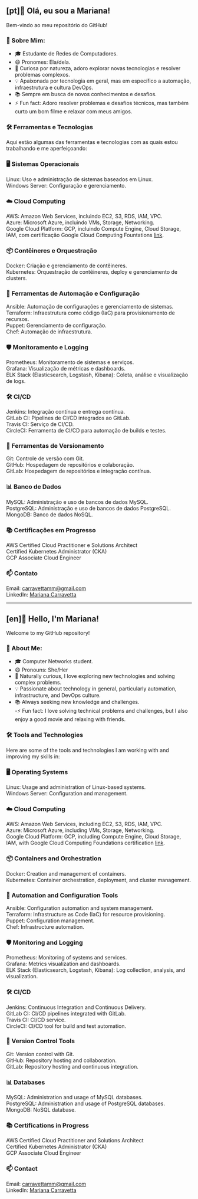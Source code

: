 ## [pt]👋 Olá, eu sou a Mariana!
Bem-vindo ao meu repositório do GitHub! <br/>

### 🚀 Sobre Mim: 
- 🎓 Estudante de Redes de Computadores. 
- 😄 Pronomes: Ela/dela. 
- 👀 Curiosa por natureza, adoro explorar novas tecnologias e resolver problemas complexos. 
- 💡 Apaixonada por tecnologia em geral, mas em específico a automação, infraestrutura e cultura DevOps. 
- 📚 Sempre em busca de novos conhecimentos e desafios.  
- ⚡ Fun fact: Adoro resolver problemas e desafios técnicos, mas também curto um bom filme e relaxar com meus amigos. 

### 🛠️ Ferramentas e Tecnologias <br/>
Aqui estão algumas das ferramentas e tecnologias com as quais estou trabalhando e me aperfeiçoando: <br/>

### 🖥️ Sistemas Operacionais <br/>
Linux: Uso e administração de sistemas baseados em Linux. <br/>
Windows Server: Configuração e gerenciamento. <br/>

### ☁️ Cloud Computing <br/>
AWS: Amazon Web Services, incluindo EC2, S3, RDS, IAM, VPC. <br/>
Azure: Microsoft Azure, incluindo VMs, Storage, Networking. <br/>
Google Cloud Platform: GCP, incluindo Compute Engine, Cloud Storage, IAM, com certificação Google Cloud Computing Fountations [link](https://www.credly.com/badges/50a18887-55e2-4585-b571-086690a84992/linked_in?t=sdy0ts). <br/>

### 📦 Contêineres e Orquestração <br/>
Docker: Criação e gerenciamento de contêineres. <br/>
Kubernetes: Orquestração de contêineres, deploy e gerenciamento de clusters. <br/>

### 🔧 Ferramentas de Automação e Configuração <br/>
Ansible: Automação de configurações e gerenciamento de sistemas. <br/>
Terraform: Infraestrutura como código (IaC) para provisionamento de recursos. <br/>
Puppet: Gerenciamento de configuração. <br/>
Chef: Automação de infraestrutura. <br/>

### 🛡️ Monitoramento e Logging <br/>
Prometheus: Monitoramento de sistemas e serviços. <br/>
Grafana: Visualização de métricas e dashboards. <br/>
ELK Stack (Elasticsearch, Logstash, Kibana): Coleta, análise e visualização de logs. <br/>

### 🛠️ CI/CD <br/>
Jenkins: Integração contínua e entrega contínua. <br/>
GitLab CI: Pipelines de CI/CD integrados ao GitLab. <br/>
Travis CI: Serviço de CI/CD. <br/>
CircleCI: Ferramenta de CI/CD para automação de builds e testes. <br/>

### 🧰 Ferramentas de Versionamento <br/>
Git: Controle de versão com Git. <br/>
GitHub: Hospedagem de repositórios e colaboração. <br/>
GitLab: Hospedagem de repositórios e integração contínua. <br/>

### 📊 Banco de Dados <br/>
MySQL: Administração e uso de bancos de dados MySQL. <br/>
PostgreSQL: Administração e uso de bancos de dados PostgreSQL. <br/>
MongoDB: Banco de dados NoSQL. <br/>

### 📚 Certificações em Progresso <br/>
AWS Certified Cloud Practitioner e Solutions Architect <br/>
Certified Kubernetes Administrator (CKA) <br/>
GCP Associate Cloud Engineer <br/>

### 📫 Contato <br/>
Email: carravettamm@gmail.com <br/>
LinkedIn: [Mariana Carravetta](https://www.linkedin.com/in/marianacarravetta/) <br/>

---------

## [en]👋 Hello, I'm Mariana!
Welcome to my GitHub repository! <br/>

### 🚀 About Me:  
- 🎓 Computer Networks student.
- 😄 Pronouns: She/Her
- 👀 Naturally curious, I love exploring new technologies and solving complex problems.
- 💡 Passionate about technology in general, particularly automation, infrastructure, and DevOps culture.
- 📚 Always seeking new knowledge and challenges. <br/>
-⚡ Fun fact: I love solving technical problems and challenges, but I also enjoy a good movie and relaxing with friends.

### 🛠️ Tools and Technologies <br/>
Here are some of the tools and technologies I am working with and improving my skills in: <br/>

### 🖥️ Operating Systems <br/>
Linux: Usage and administration of Linux-based systems. <br/>
Windows Server: Configuration and management. <br/>

### ☁️ Cloud Computing <br/>
AWS: Amazon Web Services, including EC2, S3, RDS, IAM, VPC. <br/>
Azure: Microsoft Azure, including VMs, Storage, Networking. <br/>
Google Cloud Platform: GCP, including Compute Engine, Cloud Storage, IAM, with Google Cloud Computing Foundations certification [link](https://www.credly.com/badges/50a18887-55e2-4585-b571-086690a84992/linked_in?t=sdy0ts). <br/>

### 📦 Containers and Orchestration <br/>
Docker: Creation and management of containers. <br/>
Kubernetes: Container orchestration, deployment, and cluster management. <br/>

### 🔧 Automation and Configuration Tools <br/>
Ansible: Configuration automation and system management. <br/>
Terraform: Infrastructure as Code (IaC) for resource provisioning. <br/>
Puppet: Configuration management. <br/>
Chef: Infrastructure automation. <br/>

### 🛡️ Monitoring and Logging <br/>
Prometheus: Monitoring of systems and services. <br/>
Grafana: Metrics visualization and dashboards. <br/>
ELK Stack (Elasticsearch, Logstash, Kibana): Log collection, analysis, and visualization. <br/>

### 🛠️ CI/CD <br/>
Jenkins: Continuous Integration and Continuous Delivery. <br/>
GitLab CI: CI/CD pipelines integrated with GitLab. <br/>
Travis CI: CI/CD service. <br/>
CircleCI: CI/CD tool for build and test automation. <br/>

### 🧰 Version Control Tools <br/>
Git: Version control with Git. <br/>
GitHub: Repository hosting and collaboration. <br/>
GitLab: Repository hosting and continuous integration. <br/>

### 📊 Databases <br/>
MySQL: Administration and usage of MySQL databases. <br/>
PostgreSQL: Administration and usage of PostgreSQL databases. <br/>
MongoDB: NoSQL database. <br/>

### 📚 Certifications in Progress <br/> 
AWS Certified Cloud Practitioner and Solutions Architect <br/>
Certified Kubernetes Administrator (CKA) <br/>
GCP Associate Cloud Engineer <br/>

### 📫 Contact <br/>
Email: carravettamm@gmail.com <br/>
LinkedIn: [Mariana Carravetta](https://www.linkedin.com/in/marianacarravetta/)


